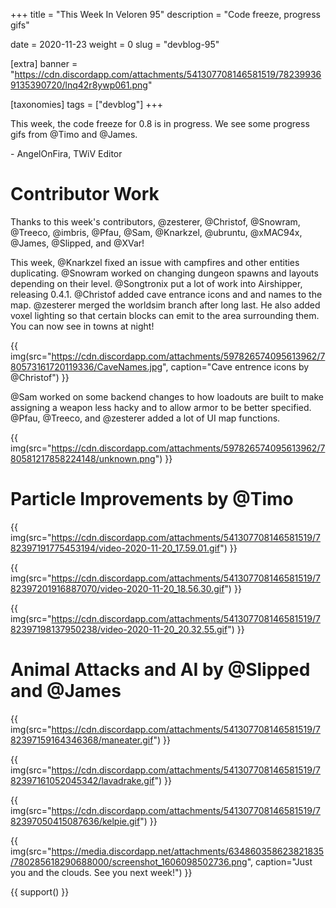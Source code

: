 +++
title = "This Week In Veloren 95"
description = "Code freeze, progress gifs"

date = 2020-11-23
weight = 0
slug = "devblog-95"

[extra]
banner = "https://cdn.discordapp.com/attachments/541307708146581519/782399369135390720/lnq42r8ywp061.png"

[taxonomies]
tags = ["devblog"]
+++

This week, the code freeze for 0.8 is in progress. We see some progress gifs
from @Timo and @James.

\- AngelOnFira, TWiV Editor

# Contributor Work

Thanks to this week's contributors, @zesterer, @Christof, @Snowram, @Treeco,
@imbris, @Pfau, @Sam, @Knarkzel, @ubruntu, @xMAC94x, @James, @Slipped, and
@XVar!

This week, @Knarkzel fixed an issue with campfires and other entities
duplicating. @Snowram worked on changing dungeon spawns and layouts depending on
their level. @Songtronix put a lot of work into Airshipper, releasing 0.4.1.
@Christof added cave entrance icons and and names to the map. @zesterer merged
the worldsim branch after long last. He also added voxel lighting so that
certain blocks can emit to the area surrounding them. You can now see in towns
at night!

{{
    img(src="https://cdn.discordapp.com/attachments/597826574095613962/780573161720119336/CaveNames.jpg",
    caption="Cave entrence icons by @Christof")
}}

@Sam worked on some backend changes to how loadouts are built to make assigning
a weapon less hacky and to allow armor to be better specified. @Pfau, @Treeco,
and @zesterer added a lot
of UI map functions.

{{
    img(src="https://cdn.discordapp.com/attachments/597826574095613962/780581217858224148/unknown.png")
}}

# Particle Improvements by @Timo

{{
    img(src="https://cdn.discordapp.com/attachments/541307708146581519/782397191775453194/video-2020-11-20_17.59.01.gif")
}}

{{
    img(src="https://cdn.discordapp.com/attachments/541307708146581519/782397201916887070/video-2020-11-20_18.56.30.gif")
}}

{{
    img(src="https://cdn.discordapp.com/attachments/541307708146581519/782397198137950238/video-2020-11-20_20.32.55.gif")
}}

# Animal Attacks and AI by @Slipped and @James

{{
    img(src="https://cdn.discordapp.com/attachments/541307708146581519/782397159164346368/maneater.gif")
}}

{{
    img(src="https://cdn.discordapp.com/attachments/541307708146581519/782397161052045342/lavadrake.gif")
}}

{{
    img(src="https://cdn.discordapp.com/attachments/541307708146581519/782397050415087636/kelpie.gif")
}}

{{
    img(src="https://media.discordapp.net/attachments/634860358623821835/780285618290688000/screenshot_1606098502736.png",
    caption="Just you and the clouds. See you next week!")
}}

{{ support() }}
